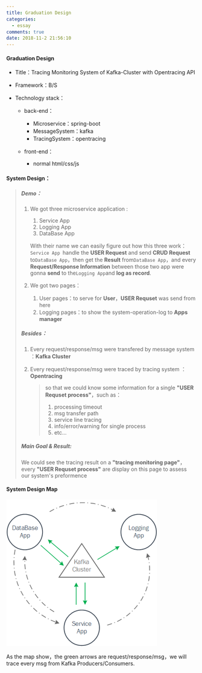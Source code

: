 ```yaml
---
title: Graduation Design
categories:
  - essay
comments: true
date: 2018-11-2 21:56:10
---
```


#### Graduation Design

- Title：Tracing Monitoring System of Kafka-Cluster with Opentracing API
- Framework：B/S
- Technology stack：

  - back-end：

    - Microservice：spring-boot
    - MessageSystem：kafka
    - TracingSystem：opentracing

  - front-end：

    - normal html/css/js

#### System Design：

> ##### Demo：
>
> 1. We got three microservice application :
>
>    1. Service App
>    2. Logging App
>    3. DataBase App
>
>    With their name we can easily figure out how this three work：`Service App `handle the **USER Request** and send **CRUD Request** to`DataBase App`，then get the **Result** from`DataBase App`，and every **Request/Response Information** between those two app were gonna **send** to the`Logging App`and **log as record**.
>
> 2. We got two pages：
>
>    1. User pages：to serve for **User**，**USER Requset** was send from here
>    2. Logging pages：to show the system-operation-log to **Apps manager**
>
> ##### Besides：
>
> 1. Every request/response/msg were transfered by message system ：**Kafka Cluster**
>
> 2. Every request/response/msg were traced by tracing system ：**Opentracing**
>
>    > so that we could know some information for a single **"USER Requset process"**，such as：
>    >
>    > 1. processing timeout
>    > 2. msg transfer path
>    > 3. service line tracing
>    > 4. info/error/warning for single process
>    > 5. etc...
>
> ##### Main Goal & Result:
>
> We could see the tracing result on a **"tracing monitoring page"**，every **"USER Requset process"** are display on this page to assess our system's preformence

#### System Design Map

![map](../../img/20181102231633.png)

As the map show，the green arrows are request/response/msg，we will trace every msg from Kafka Producers/Consumers.
